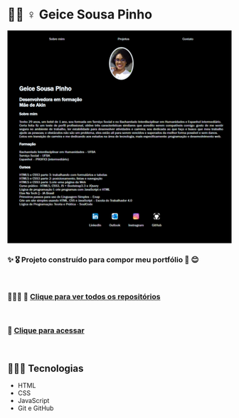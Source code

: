 # 👩🏿 ♀️ Geice Sousa Pinho

![miniatura da página](./geice-sousa.github.io_meu-perfil_.png)

### ✨ 🎖️ Projeto construído para compor meu portfólio 🌺 😊

<br>

### 👩🏾‍💼 💼 [Clique para ver todos os repositórios](https://github.com/Geice-Sousa?tab=repositories)

<br>

### 🎯 [Clique para acessar]("https://geice-sousa.github.io/escurecendoFatos/")

<br>

## 👩🏾‍💻 Tecnologias
- HTML
- CSS
- JavaScript
- Git e GitHub